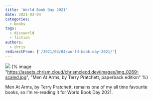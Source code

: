```yaml
---
title: 'World Book Day 2021'
date: 2021-03-04
categories:
  - books
tags:
  - discworld
  - fiction
authors:
  - chris
redirectFrom: ['/2021/03/04/world-book-day-2021/']
---
```


![](assets/images/img_0269.jpg)
{% image "https://assets.chrism.cloud/chrismcleod.dev/images/img_0269-scaled.jpg", "Men At Arms, by Terry Pratchett, paperback edition" %}

Men At Arms, by Terry Pratchett, remains one of my all time favourite books, so I’m re-reading it for World Book Day 2021.
